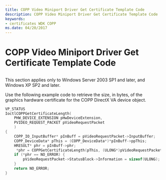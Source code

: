 ```yaml
---
title: COPP Video Miniport Driver Get Certificate Template Code
description: COPP Video Miniport Driver Get Certificate Template Code
keywords:
- certificates WDK COPP
ms.date: 04/20/2017
---
```


# COPP Video Miniport Driver Get Certificate Template Code


## <span id="ddk_copp_video_miniport_driver_get_certificate_template_code_gg"></span><span id="DDK_COPP_VIDEO_MINIPORT_DRIVER_GET_CERTIFICATE_TEMPLATE_CODE_GG"></span>


This section applies only to Windows Server 2003 SP1 and later, and Windows XP SP2 and later.

Use the following example code to retrieve the size, in bytes, of the graphics hardware certificate for the COPP DirectX VA device object.

```cpp
VP_STATUS
IoctlCOPPGetCertificateLength(
    PHW_DEVICE_EXTENSION pHwDeviceExtension,
    PVIDEO_REQUEST_PACKET pVideoRequestPacket
    )
{
    COPP_IO_InputBuffer* pInBuff = pVideoRequestPacket->InputBuffer;
    COPP_DeviceData* pThis = (COPP_DeviceData*)*pInBuff->ppThis;
    HRESULT* phr = pInBuff->phr;
     *phr = COPPGetCertificateLength(pThis, (ULONG*)pVideoRequestPacket->OutputBuffer);
    if (*phr == NO_ERROR) {
        pVideoRequestPacket->StatusBlock->Information = sizeof(ULONG);
    }
    return NO_ERROR;
}
```

 

 





